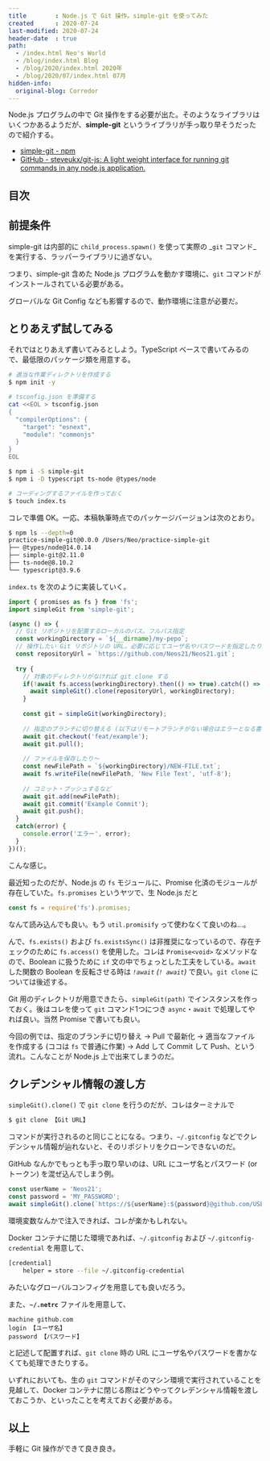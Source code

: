 ```yaml
---
title        : Node.js で Git 操作。simple-git を使ってみた
created      : 2020-07-24
last-modified: 2020-07-24
header-date  : true
path:
  - /index.html Neo's World
  - /blog/index.html Blog
  - /blog/2020/index.html 2020年
  - /blog/2020/07/index.html 07月
hidden-info:
  original-blog: Corredor
---
```


Node.js プログラムの中で Git 操作をする必要が出た。そのようなライブラリはいくつかあるようだが、__simple-git__ というライブラリが手っ取り早そうだったので紹介する。

- [simple-git - npm](https://www.npmjs.com/package/simple-git)
- [GitHub - steveukx/git-js: A light weight interface for running git commands in any node.js application.](https://github.com/steveukx/git-js)

## 目次

## 前提条件

simple-git は内部的に `child_process.spawn()` を使って実際の _`git` コマンド_を実行する、ラッパーライブラリに過ぎない。

つまり、simple-git 含めた Node.js プログラムを動かす環境に、`git` コマンドがインストールされている必要がある。

グローバルな Git Config なども影響するので、動作環境に注意が必要だ。

## とりあえず試してみる

それではとりあえず書いてみるとしよう。TypeScript ベースで書いてみるので、最低限のパッケージ類を用意する。

```bash
# 適当な作業ディレクトリを作成する
$ npm init -y

# tsconfig.json を準備する
cat <<EOL > tsconfig.json
{
  "compilerOptions": {
    "target": "esnext",
    "module": "commonjs"
  }
}
EOL

$ npm i -S simple-git
$ npm i -D typescript ts-node @types/node

# コーディングするファイルを作っておく
$ touch index.ts
```

コレで準備 OK。一応、本稿執筆時点でのパッケージバージョンは次のとおり。

```bash
$ npm ls --depth=0
practice-simple-git@0.0.0 /Users/Neo/practice-simple-git
├── @types/node@14.0.14
├── simple-git@2.11.0
├── ts-node@8.10.2
└── typescript@3.9.6
```

`index.ts` を次のように実装していく。

```typescript
import { promises as fs } from 'fs';
import simpleGit from 'simple-git';

(async () => {
  // Git リポジトリを配置するローカルのパス。フルパス指定
  const workingDirectory = `${__dirname}/my-pepo`;
  // 操作したい Git リポジトリの URL。必要に応じてユーザ名やパスワードを指定したりする
  const repositoryUrl = `https://github.com/Neos21/Neos21.git`;
  
  try {
    // 対象のディレクトリがなければ git clone する
    if(!await fs.access(workingDirectory).then(() => true).catch(() => false)) {
      await simpleGit().clone(repositoryUrl, workingDirectory);
    }
    
    const git = simpleGit(workingDirectory);
    
    // 指定のブランチに切り替える (以下はリモートブランチがない場合はエラーとなる書き方)
    await git.checkout('feat/example');
    await git.pull();
    
    // ファイルを保存したり〜
    const newFilePath = `${workingDirectory}/NEW-FILE.txt`;
    await fs.writeFile(newFilePath, 'New File Text', 'utf-8');
    
    // コミット・プッシュするなど
    await git.add(newFilePath);
    await git.commit('Example Commit');
    await git.push();
  }
  catch(error) {
    console.error('エラー', error);
  }
})();
```

こんな感じ。

最近知ったのだが、Node.js の `fs` モジュールに、Promise 化済のモジュールが存在していた。`fs.promises` というヤツで、生 Node.js だと

```javascript
const fs = require('fs').promises;
```

なんて読み込んでも良い。もう `util.promisify` って使わなくて良いのね…。

んで、`fs.exists()` および `fs.existsSync()` は非推奨になっているので、存在チェックのために `fs.access()` を使用した。コレは `Promise<void>` なメソッドなので、Boolean に扱うために `if` 文の中でちょっとした工夫をしている。`await` した関数の Boolean を反転させる時は _`!await` (`! await`)_ で良い。`git clone` については後述する。

Git 用のディレクトリが用意できたら、`simpleGit(path)` でインスタンスを作っておく。後はコレを使って `git` コマンド1つにつき `async`・`await` で処理してやれば良い。当然 Promise で書いても良い。

今回の例では、指定のブランチに切り替え → Pull で最新化 → 適当なファイルを作成する (ココは `fs` で普通に作業) → Add して Commit して Push、という流れ。こんなことが Node.js 上で出来てしまうのだ。

## クレデンシャル情報の渡し方

`simpleGit().clone()` で `git clone` を行うのだが、コレはターミナルで

```bash
$ git clone 【Git URL】
```

コマンドが実行されるのと同じことになる。つまり、`~/.gitconfig` などでクレデンシャル情報が辿れないと、そのリポジトリをクローンできないのだ。

GitHub なんかでもっとも手っ取り早いのは、URL にユーザ名とパスワード (or トークン) を混ぜ込んでしまう例。

```typescript
const userName = 'Neos21';
const password = 'MY_PASSWORD';
await simpleGit().clone(`https://${userName}:${password}@github.com/USER_NAME/REPOSITORY_NAME.git`, workingDirectory);
```

環境変数なんかで注入できれば、コレが楽かもしれない。

Docker コンテナに閉じた環境であれば、`~/.gitconfig` および `~/.gitconfig-credential` を用意して、

```bash
[credential]
    helper = store --file ~/.gitconfig-credential
```

みたいなグローバルコンフィグを用意しても良いだろう。

また、__`~/.netrc`__ ファイルを用意して、

```
machine github.com
login 【ユーザ名】
password 【パスワード】
```

と記述して配置すれば、`git clone` 時の URL にユーザ名やパスワードを書かなくても処理できたりする。

いずれにおいても、生の `git` コマンドがそのマシン環境で実行されていることを見越して、Docker コンテナに閉じる際はどうやってクレデンシャル情報を渡しておこうか、といったことを考えておく必要がある。

## 以上

手軽に Git 操作ができて良き良き。
